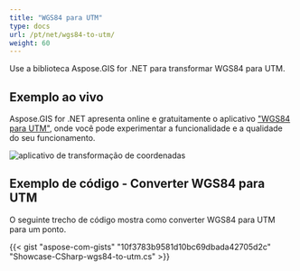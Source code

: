 ```yaml
---
title: "WGS84 para UTM"
type: docs
url: /pt/net/wgs84-to-utm/
weight: 60
---
```


Use a biblioteca Aspose.GIS for .NET para transformar WGS84 para UTM.

## **Exemplo ao vivo**

Aspose.GIS for .NET apresenta online e gratuitamente o aplicativo ["WGS84 para UTM"](https://products.aspose.app/gis/transformation/wgs84-to-utm), onde você pode experimentar a funcionalidade e a qualidade do seu funcionamento.

![aplicativo de transformação de coordenadas](transform-coordinates.png)

## **Exemplo de código - Converter WGS84 para UTM**

O seguinte trecho de código mostra como converter WGS84 para UTM para um ponto.

{{< gist "aspose-com-gists" "10f3783b9581d10bc69dbada42705d2c" "Showcase-CSharp-wgs84-to-utm.cs" >}}
